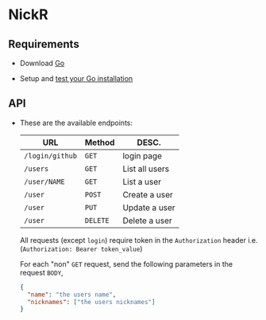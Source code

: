 # NickR

Requirements
------------

  + Download [Go](http://golang.org/dl)

  + Setup and [test your Go installation](https://golang.org/doc/install#testing)

API
---

  + These are the available endpoints:

    URL | Method  | DESC.
    --- | --- | ---
    `/login/github` | `GET` |  login page
    `/users` | `GET` | List all users
    `/user/NAME` | `GET` | List a user
    `/user` | `POST`  | Create a user
    `/user` | `PUT` | Update a user
    `/user` | `DELETE` | Delete a user

    All requests (except `login`) require token in the `Authorization` header i.e. (`Authorization: Bearer token_value`)

    For each "non" `GET` request, send the following parameters in the request `BODY`,

    ```json
    {
      "name": "the users name",
      "nicknames": ["the users nicknames"]
    }
    ```



